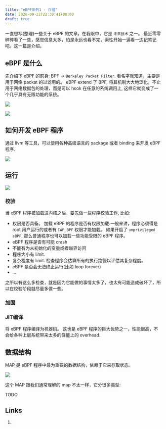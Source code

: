 ```yaml
---
title: "eBPF系列1 - 介绍"
date: 2020-09-22T22:39:41+08:00
draft: true
---
```


一直想写(整理)一些关于 eBPF 的文章。在我眼中，它是 `未来技术` 之一。 最近零零碎碎看了一些，感觉信息太多，怕是永远也看不完，索性开始一遍看一边记笔记吧。这一篇是介绍。


## eBPF 是什么
先介绍下 eBPF 的前身: BPF -> `Berkeley Packet Filter`. 看名字就知道，主要是用于网络 packat 的过滤用的。 eBPF extend 了 BPF, 将其机制大大地泛化，不止用于网络数据包的处理，而是可以 hook 在任意的系统调用上, 这样它就变成了一个几乎具有无限功能的系统。

![](https://ebpf.io/static/syscall_hook-b4f7d64d4d04806a1de60126926d5f3a.png)

![](https://ebpf.io/static/hook_overview-99c69bbff092c35b9c83f00a80fed240.png)


## 如何开发 eBPF 程序
通过 llvm 等工具，可以使用各种高级语言的 package 或者 binding 来开发 eBPF 程序.

![](https://ebpf.io/static/clang-a7160cd231b062b321f2a479a4d0848f.png)

## 运行

![](https://ebpf.io/static/loader-7eec5ccd8f6fbaf055256da4910acd5a.png)

### 校验
当 eBPF 程序被加载进内核之后，要先做一些程序校验工作, 比如:
* 权限是否具备。 加载 eBPF 的程序是否有权限加载.一般来讲，程序必须得是 root 用户运行的或者有 `CAP_BPF` 权限才能加载。 如果开启了 `unprivileged eBPF`, 那么普通程序也可以加载一些功能受限的 eBPF 程序。 
* eBPF 程序是否有可能 crash
* 不能有为未初始化的变量或者越界访问
* 程序大小有 limit.
* 复杂程度有 limit. 检查程序会估算所有的执行路径以评估其复杂程度。
* eBPF 是否会无法终止运行(比如 loop forever)
* ...

之所以有这么多检查，就是因为它能做的事情太多了，也太有可能造成破坏了，所以在校验阶段就尽量多做一些。

### 加固

### JIT编译
将 eBPF 程序编译为机器码。 这也是 eBPF 程序的巨大优势之一，性能很高，不会给各种上层系统带来太多的性能上的 overhead.

## 数据结构

MAP 是 eBPF 程序中最为重要的数据结构，依赖于它来存取状态。

![](https://ebpf.io/static/map_architecture-e7909dc59d2b139b77f901fce04f60a1.png)

这个 MAP 跟我们通常理解的 map 不太一样，它分很多类型:

TODO



## Links
1. 

